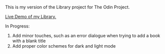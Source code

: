 This is my version of the Library project for The Odin Project.

<a href="https://thatblindgeye.github.io/Library/" target="_blank">Live Demo of my Library.</a>

In Progress:

1. Add minor touches, such as an error dialogue when trying to add a book with a blank title
2. Add proper color schemes for dark and light mode

